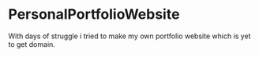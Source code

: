 # PersonalPortfolioWebsite
With days of struggle i tried to make my own portfolio website which is yet to get domain.
